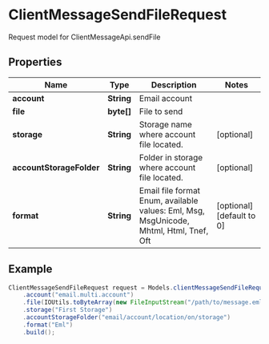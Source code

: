 # ClientMessageSendFileRequest

Request model for ClientMessageApi.sendFile

## Properties

Name | Type | Description | Notes
---- | ---- | ----------- | -----
**account** | **String**| Email account |
**file** | **byte[]**| File to send |
**storage** | **String**| Storage name where account file located. | [optional]
**accountStorageFolder** | **String**| Folder in storage where account file located. | [optional]
**format** | **String**| Email file format Enum, available values: Eml, Msg, MsgUnicode, Mhtml, Html, Tnef, Oft | [optional] [default to 0]

## Example
```java
ClientMessageSendFileRequest request = Models.clientMessageSendFileRequest()
    .account("email.multi.account")
    .file(IOUtils.toByteArray(new FileInputStream("/path/to/message.eml")))
    .storage("First Storage")
    .accountStorageFolder("email/account/location/on/storage")
    .format("Eml")
    .build();
```

